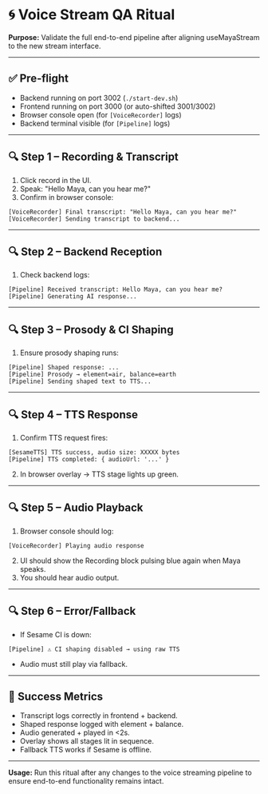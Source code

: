 # 🌀 Voice Stream QA Ritual

**Purpose:** Validate the full end-to-end pipeline after aligning useMayaStream to the new stream interface.

---

## ✅ Pre-flight

- Backend running on port 3002 (`./start-dev.sh`)
- Frontend running on port 3000 (or auto-shifted 3001/3002)
- Browser console open (for `[VoiceRecorder]` logs)
- Backend terminal visible (for `[Pipeline]` logs)

---

## 🔍 Step 1 – Recording & Transcript

1. Click record in the UI.
2. Speak: "Hello Maya, can you hear me?"
3. Confirm in browser console:

```
[VoiceRecorder] Final transcript: "Hello Maya, can you hear me?"
[VoiceRecorder] Sending transcript to backend...
```

---

## 🔍 Step 2 – Backend Reception

1. Check backend logs:

```
[Pipeline] Received transcript: Hello Maya, can you hear me?
[Pipeline] Generating AI response...
```

---

## 🔍 Step 3 – Prosody & CI Shaping

1. Ensure prosody shaping runs:

```
[Pipeline] Shaped response: ... 
[Pipeline] Prosody → element=air, balance=earth
[Pipeline] Sending shaped text to TTS...
```

---

## 🔍 Step 4 – TTS Response

1. Confirm TTS request fires:

```
[SesameTTS] TTS success, audio size: XXXXX bytes
[Pipeline] TTS completed: { audioUrl: '...' }
```

2. In browser overlay → TTS stage lights up green.

---

## 🔍 Step 5 – Audio Playback

1. Browser console should log:

```
[VoiceRecorder] Playing audio response
```

2. UI should show the Recording block pulsing blue again when Maya speaks.
3. You should hear audio output.

---

## 🔍 Step 6 – Error/Fallback

- If Sesame CI is down:

```
[Pipeline] ⚠️ CI shaping disabled → using raw TTS
```

- Audio must still play via fallback.

---

## 🎯 Success Metrics

- Transcript logs correctly in frontend + backend.
- Shaped response logged with element + balance.
- Audio generated + played in <2s.
- Overlay shows all stages lit in sequence.
- Fallback TTS works if Sesame is offline.

---

**Usage:** Run this ritual after any changes to the voice streaming pipeline to ensure end-to-end functionality remains intact.